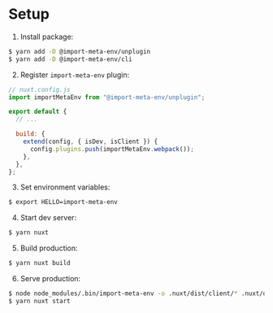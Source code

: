 # Setup

1. Install package:

```sh
$ yarn add -D @import-meta-env/unplugin
$ yarn add -D @import-meta-env/cli
```

2. Register `import-meta-env` plugin:

```js
// nuxt.config.js
import importMetaEnv from "@import-meta-env/unplugin";

export default {
  // ...

  build: {
    extend(config, { isDev, isClient }) {
      config.plugins.push(importMetaEnv.webpack());
    },
  },
};
```

3. Set environment variables:

```sh
$ export HELLO=import-meta-env
```

4. Start dev server:

```sh
$ yarn nuxt
```

5. Build production:

```sh
$ yarn nuxt build
```

6. Serve production:

```sh
$ node node_modules/.bin/import-meta-env -o .nuxt/dist/client/* .nuxt/dist/server/*
$ yarn nuxt start
```
